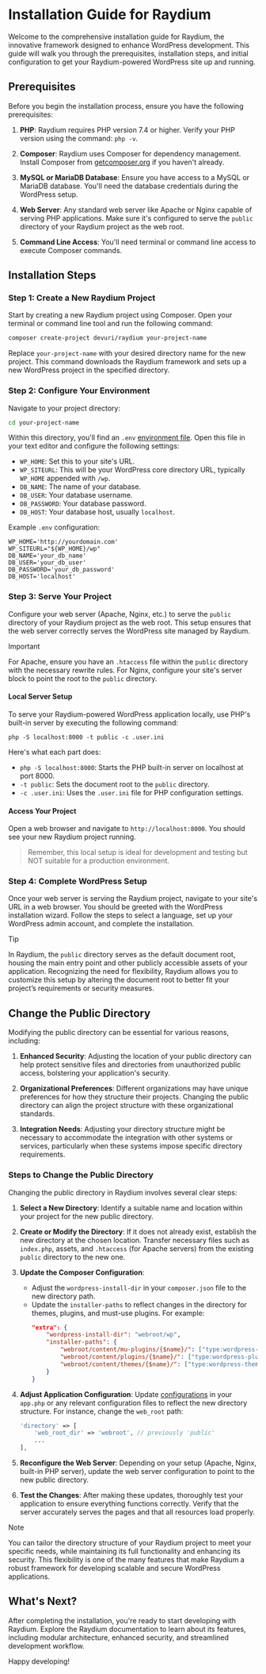 # Installation Guide for Raydium

Welcome to the comprehensive installation guide for Raydium, the innovative framework designed to enhance WordPress development. This guide will walk you through the prerequisites, installation steps, and initial configuration to get your Raydium-powered WordPress site up and running.

## Prerequisites

Before you begin the installation process, ensure you have the following prerequisites:

1. **PHP**: Raydium requires PHP version 7.4 or higher. Verify your PHP version using the command: `php -v`.

2. **Composer**: Raydium uses Composer for dependency management. Install Composer from [getcomposer.org](https://getcomposer.org/download/) if you haven't already.

3. **MySQL or MariaDB Database**: Ensure you have access to a MySQL or MariaDB database. You'll need the database credentials during the WordPress setup.

4. **Web Server**: Any standard web server like Apache or Nginx capable of serving PHP applications. Make sure it's configured to serve the `public` directory of your Raydium project as the web root.

5. **Command Line Access**: You'll need terminal or command line access to execute Composer commands.

## Installation Steps

### Step 1: Create a New Raydium Project

Start by creating a new Raydium project using Composer. Open your terminal or command line tool and run the following command:

```bash
composer create-project devuri/raydium your-project-name
```

Replace `your-project-name` with your desired directory name for the new project. This command downloads the Raydium framework and sets up a new WordPress project in the specified directory.

### Step 2: Configure Your Environment

Navigate to your project directory:

```bash
cd your-project-name
```

Within this directory, you'll find an `.env` [environment file](../customization/environment-file). Open this file in your text editor and configure the following settings:

- `WP_HOME`: Set this to your site's URL.
- `WP_SITEURL`: This will be your WordPress core directory URL, typically `WP_HOME` appended with `/wp`.
- `DB_NAME`: The name of your database.
- `DB_USER`: Your database username.
- `DB_PASSWORD`: Your database password.
- `DB_HOST`: Your database host, usually `localhost`.

Example `.env` configuration:

```dotenv
WP_HOME='http://yourdomain.com'
WP_SITEURL="${WP_HOME}/wp"
DB_NAME='your_db_name'
DB_USER='your_db_user'
DB_PASSWORD='your_db_password'
DB_HOST='localhost'
```

### Step 3: Serve Your Project

Configure your web server (Apache, Nginx, etc.) to serve the `public` directory of your Raydium project as the web root. This setup ensures that the web server correctly serves the WordPress site managed by Raydium.

> [!IMPORTANT]
> For Apache, ensure you have an `.htaccess` file within the `public` directory with the necessary rewrite rules. For Nginx, configure your site's server block to point the root to the `public` directory.


#### Local Server Setup

To serve your Raydium-powered WordPress application locally, use PHP's built-in server by executing the following command:

```shell
php -S localhost:8000 -t public -c .user.ini
```

Here's what each part does:
- `php -S localhost:8000`: Starts the PHP built-in server on localhost at port 8000.
- `-t public`: Sets the document root to the `public` directory.
- `-c .user.ini`: Uses the `.user.ini` file for PHP configuration settings.

#### Access Your Project

Open a web browser and navigate to `http://localhost:8000`. You should see your new Raydium project running.

> Remember, this local setup is ideal for development and testing but NOT suitable for a production environment.

### Step 4: Complete WordPress Setup

Once your web server is serving the Raydium project, navigate to your site's URL in a web browser. You should be greeted with the WordPress installation wizard. Follow the steps to select a language, set up your WordPress admin account, and complete the installation.

> [!TIP]
> In Raydium, the `public` directory serves as the default document root, housing the main entry point and other publicly accessible assets of your application. Recognizing the need for flexibility, Raydium allows you to customize this setup by altering the document root to better fit your project’s requirements or security measures.

## Change the Public Directory
Modifying the public directory can be essential for various reasons, including:

1. **Enhanced Security**: Adjusting the location of your public directory can help protect sensitive files and directories from unauthorized public access, bolstering your application's security.

2. **Organizational Preferences**: Different organizations may have unique preferences for how they structure their projects. Changing the public directory can align the project structure with these organizational standards.

3. **Integration Needs**: Adjusting your directory structure might be necessary to accommodate the integration with other systems or services, particularly when these systems impose specific directory requirements.

### Steps to Change the Public Directory

Changing the public directory in Raydium involves several clear steps:

1. **Select a New Directory**: Identify a suitable name and location within your project for the new public directory.

2. **Create or Modify the Directory**: If it does not already exist, establish the new directory at the chosen location. Transfer necessary files such as `index.php`, assets, and `.htaccess` (for Apache servers) from the existing `public` directory to the new one.

3. **Update the Composer Configuration**:
    - Adjust the `wordpress-install-dir` in your `composer.json` file to the new directory path.
    - Update the `installer-paths` to reflect changes in the directory for themes, plugins, and must-use plugins. For example:
      ```json
      "extra": {
          "wordpress-install-dir": "webroot/wp",
          "installer-paths": {
              "webroot/content/mu-plugins/{$name}/": ["type:wordpress-muplugin"],
              "webroot/content/plugins/{$name}/": ["type:wordpress-plugin"],
              "webroot/content/themes/{$name}/": ["type:wordpress-theme"]
          }
      }
      ```

4. **Adjust Application Configuration**: Update  [configurations](../reference/configuration) in your `app.php` or any relevant configuration files to reflect the new directory structure. For instance, change the `web_root` path:
    ```php
    'directory' => [
        'web_root_dir' => 'webroot', // previously 'public'
        ...
    ],
    ```

5. **Reconfigure the Web Server**: Depending on your setup (Apache, Nginx, built-in PHP server), update the web server configuration to point to the new public directory.

6. **Test the Changes**: After making these updates, thoroughly test your application to ensure everything functions correctly. Verify that the server accurately serves the pages and that all resources load properly.

> [!NOTE]
> You can tailor the directory structure of your Raydium project to meet your specific needs, while maintaining its full functionality and enhancing its security. This flexibility is one of the many features that make Raydium a robust framework for developing scalable and secure WordPress applications.


## What's Next?

After completing the installation, you're ready to start developing with Raydium. Explore the Raydium documentation to learn about its features, including modular architecture, enhanced security, and streamlined development workflow.

Happy developing!
